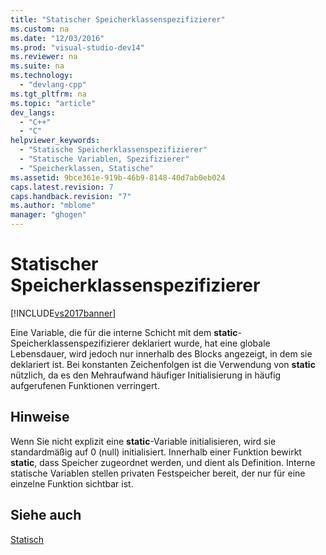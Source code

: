 ```yaml
---
title: "Statischer Speicherklassenspezifizierer"
ms.custom: na
ms.date: "12/03/2016"
ms.prod: "visual-studio-dev14"
ms.reviewer: na
ms.suite: na
ms.technology: 
  - "devlang-cpp"
ms.tgt_pltfrm: na
ms.topic: "article"
dev_langs: 
  - "C++"
  - "C"
helpviewer_keywords: 
  - "Statische Speicherklassenspezifizierer"
  - "Statische Variablen, Spezifizierer"
  - "Speicherklassen, Statische"
ms.assetid: 9bce361e-919b-46b9-8148-40d7ab0eb024
caps.latest.revision: 7
caps.handback.revision: "7"
ms.author: "mblome"
manager: "ghogen"
---
```

# Statischer Speicherklassenspezifizierer
[!INCLUDE[vs2017banner](../assembler/inline/includes/vs2017banner.md)]

Eine Variable, die für die interne Schicht mit dem **static**\-Speicherklassenspezifizierer deklariert wurde, hat eine globale Lebensdauer, wird jedoch nur innerhalb des Blocks angezeigt, in dem sie deklariert ist.  Bei konstanten Zeichenfolgen ist die Verwendung von **static** nützlich, da es den Mehraufwand häufiger Initialisierung in häufig aufgerufenen Funktionen verringert.  
  
## Hinweise  
 Wenn Sie nicht explizit eine **static**\-Variable initialisieren, wird sie standardmäßig auf 0 \(null\) initialisiert.  Innerhalb einer Funktion bewirkt **static**, dass Speicher zugeordnet werden, und dient als Definition.  Interne statische Variablen stellen privaten Festspeicher bereit, der nur für eine einzelne Funktion sichtbar ist.  
  
## Siehe auch  
 [Statisch](../misc/static-cpp.md)